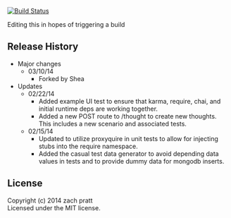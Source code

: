 [![Build Status](https://travis-ci.org/shea-ymc/thoughtsom.png?branch=master)](https://travis-ci.org/shea-ymc/thoughtsom)

Editing this in hopes of triggering a build

## Release History
* Major changes
  * 03/10/14
    * Forked by Shea
* Updates
  * 02/22/14
    * Added example UI test to ensure that karma, require, chai, and initial runtime deps are working together.
    * Added a new POST route to /thought to create new thoughts. This includes a new scenario and associated tests.
  * 02/15/14
    * Updated to utilize proxyquire in unit tests to allow for injecting stubs into the require namespace.
    * Added the casual test data generator to avoid depending data values in tests and to provide dummy data for mongodb inserts.

## License
Copyright (c) 2014 zach pratt  
Licensed under the MIT license.
